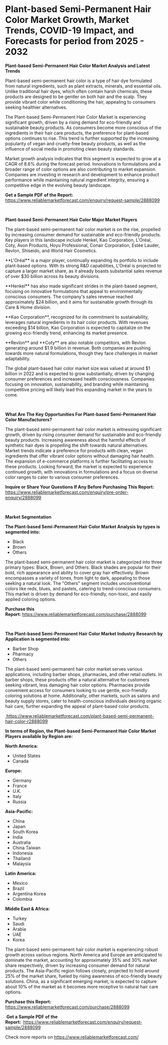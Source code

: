 <p><h1>Plant-based Semi-Permanent Hair Color Market Growth, Market Trends, COVID-19 Impact, and Forecasts for period from 2025 - 2032</h1></p><p><strong>Plant-based Semi-Permanent Hair Color Market Analysis and Latest Trends</strong></p>
<p><p>Plant-based semi-permanent hair color is a type of hair dye formulated from natural ingredients, such as plant extracts, minerals, and essential oils. Unlike traditional hair dyes, which often contain harsh chemicals, these products are designed to be gentler on both hair and the scalp. They provide vibrant color while conditioning the hair, appealing to consumers seeking healthier alternatives.</p><p>The Plant-based Semi-Permanent Hair Color Market is experiencing significant growth, driven by a rising demand for eco-friendly and sustainable beauty products. As consumers become more conscious of the ingredients in their hair care products, the preference for plant-based options continues to rise. This trend is further supported by the increasing popularity of vegan and cruelty-free beauty products, as well as the influence of social media in promoting clean beauty standards.</p><p>Market growth analysis indicates that this segment is expected to grow at a CAGR of 8.6% during the forecast period. Innovations in formulations and a broader range of color options are also contributing to market expansion. Companies are investing in research and development to enhance product performance while maintaining natural ingredient integrity, ensuring a competitive edge in the evolving beauty landscape.</p></p>
<p><strong>Get a Sample PDF of the Report:&nbsp;</strong> <a href="https://www.reliablemarketforecast.com/enquiry/request-sample/2888099?utm_campaign=2950&utm_medium=2&utm_source=Github&utm_content=ia&utm_term=14032025&utm_id=plant-based-semi-permanent-hair-color">https://www.reliablemarketforecast.com/enquiry/request-sample/2888099</a></p>
<p>&nbsp;</p>
<p><strong>Plant-based Semi-Permanent Hair Color Major Market Players</strong></p>
<p><p>The plant-based semi-permanent hair color market is on the rise, propelled by increasing consumer demand for sustainable and eco-friendly products. Key players in this landscape include Henkel, Kao Corporation, L'Oréal, Coty, Avon Products, Hoyu Professional, Conair Corporation, Estée Lauder, Revlon, Shiseido, and World Hair Cosmetics.</p><p>**L'Oréal** is a major player, continually expanding its portfolio to include plant-based options. With its strong R&D capabilities, L'Oréal is projected to capture a larger market share, as it already boasts substantial sales revenue of over $30 billion across its beauty divisions.</p><p>**Henkel** has also made significant strides in the plant-based segment, focusing on innovative formulations that appeal to environmentally conscious consumers. The company's sales revenue reached approximately $24 billion, and it aims for sustainable growth through its Care & Home division.</p><p>**Kao Corporation**, recognized for its commitment to sustainability, leverages natural ingredients in its hair color products. With revenues exceeding $14 billion, Kao Corporation is expected to capitalize on the growing eco-friendly trend, enhancing its market presence.</p><p>**Revlon** and **Coty** are also notable competitors, with Revlon generating around $1.9 billion in revenue. Both companies are pushing towards more natural formulations, though they face challenges in market adaptability.</p><p>The global plant-based hair color market size was valued at around $1 billion in 2022 and is expected to grow substantially, driven by changing consumer preferences and increased health consciousness. Companies focusing on innovation, sustainability, and branding while maintaining competitive pricing will likely lead this expanding market in the years to come.</p></p>
<p>&nbsp;</p>
<p><strong>What Are The Key Opportunities For Plant-based Semi-Permanent Hair Color Manufacturers?</strong></p>
<p><p>The plant-based semi-permanent hair color market is witnessing significant growth, driven by rising consumer demand for sustainable and eco-friendly beauty products. Increasing awareness about the harmful effects of synthetic hair dyes is propelling the shift towards natural alternatives. Market trends indicate a preference for products with clean, vegan ingredients that offer vibrant color options without damaging hair health. The expansion of e-commerce platforms is further facilitating access to these products. Looking forward, the market is expected to experience continued growth, with innovations in formulations and a focus on diverse color ranges to cater to various consumer preferences.</p></p>
<p><strong>Inquire or Share Your Questions If Any Before Purchasing This Report:</strong> <a href="https://www.reliablemarketforecast.com/enquiry/pre-order-enquiry/2888099?utm_campaign=2950&utm_medium=2&utm_source=Github&utm_content=ia&utm_term=14032025&utm_id=plant-based-semi-permanent-hair-color">https://www.reliablemarketforecast.com/enquiry/pre-order-enquiry/2888099</a></p>
<p>&nbsp;</p>
<p><strong>Market Segmentation</strong></p>
<p><strong>The Plant-based Semi-Permanent Hair Color Market Analysis by types is segmented into:</strong></p>
<p><ul><li>Black</li><li>Brown</li><li>Others</li></ul></p>
<p><p>The plant-based semi-permanent hair color market is categorized into three primary types: Black, Brown, and Others. Black shades are popular for their bold, rich appearance and ability to cover gray hair effectively. Brown encompasses a variety of tones, from light to dark, appealing to those seeking a natural look. The "Others" segment includes unconventional colors like reds, blues, and pastels, catering to trend-conscious consumers. This market is driven by demand for eco-friendly, non-toxic, and easily applied coloring options.</p></p>
<p><strong>Purchase this Report:&nbsp;</strong><a href="https://www.reliablemarketforecast.com/purchase/2888099?utm_campaign=2950&utm_medium=2&utm_source=Github&utm_content=ia&utm_term=14032025&utm_id=plant-based-semi-permanent-hair-color">https://www.reliablemarketforecast.com/purchase/2888099</a></p>
<p>&nbsp;</p>
<p><strong>The Plant-based Semi-Permanent Hair Color Market Industry Research by Application is segmented into:</strong></p>
<p><ul><li>Barber Shop</li><li>Pharmacy</li><li>Others</li></ul></p>
<p><p>The plant-based semi-permanent hair color market serves various applications, including barber shops, pharmacies, and other retail outlets. In barber shops, these products offer a natural alternative for customers seeking vibrant, less damaging hair color options. Pharmacies provide convenient access for consumers looking to use gentle, eco-friendly coloring solutions at home. Additionally, other markets, such as salons and beauty supply stores, cater to health-conscious individuals desiring organic hair care, further expanding the appeal of plant-based color products.</p></p>
<p><a href="https://www.reliablemarketforecast.com/plant-based-semi-permanent-hair-color-r2888099?utm_campaign=2950&utm_medium=2&utm_source=Github&utm_content=ia&utm_term=14032025&utm_id=plant-based-semi-permanent-hair-color">&nbsp;https://www.reliablemarketforecast.com/plant-based-semi-permanent-hair-color-r2888099</a></p>
<p><strong>In terms of Region, the Plant-based Semi-Permanent Hair Color Market Players available by Region are:</strong></p>
<p>
    <p> <strong> North America: </strong>
        <ul>
            <li>United States</li>
            <li>Canada</li>
        </ul>
        </p> 
    <p> <strong> Europe: </strong>
        <ul>
            <li>Germany</li>
            <li>France</li>
            <li>U.K.</li>
            <li>Italy</li>
            <li>Russia</li>
        </ul>
        </p> 
    <p> <strong> Asia-Pacific: </strong>
        <ul>
            <li>China</li>
            <li>Japan</li>
            <li>South Korea</li>
            <li>India</li>
            <li>Australia</li>
            <li>China Taiwan</li>
            <li>Indonesia</li>
            <li>Thailand</li>
            <li>Malaysia</li>
        </ul>
        </p> 
    <p> <strong> Latin America: </strong>
        <ul>
            <li>Mexico</li>
            <li>Brazil</li>
            <li>Argentina Korea</li>
            <li>Colombia</li>
        </ul>
        </p> 
    <p> <strong> Middle East & Africa: </strong>
        <ul>
            <li>Turkey</li>
            <li>Saudi</li>
            <li>Arabia</li>
            <li>UAE</li>
            <li>Korea</li>
        </ul>
    </p>
    </p>
<p><p>The plant-based semi-permanent hair color market is experiencing robust growth across various regions. North America and Europe are anticipated to dominate the market, accounting for approximately 35% and 30% market share respectively, driven by increasing consumer demand for natural products. The Asia-Pacific region follows closely, projected to hold around 25% of the market share, fueled by rising awareness of eco-friendly beauty solutions. China, as a significant emerging market, is expected to capture about 10% of the market as it becomes more receptive to natural hair care options.</p></p>
<p><strong>Purchase this Report: </strong><a href="https://www.reliablemarketforecast.com/purchase/2888099?utm_campaign=2950&utm_medium=2&utm_source=Github&utm_content=ia&utm_term=14032025&utm_id=plant-based-semi-permanent-hair-color">https://www.reliablemarketforecast.com/purchase/2888099</a></p>
<p>&nbsp;<strong>Get a Sample PDF of the Report:&nbsp;&nbsp;</strong><a href="https://www.reliablemarketforecast.com/enquiry/request-sample/2888099?utm_campaign=2950&utm_medium=2&utm_source=Github&utm_content=ia&utm_term=14032025&utm_id=plant-based-semi-permanent-hair-color">https://www.reliablemarketforecast.com/enquiry/request-sample/2888099</a></p>
<p><strong></strong></p>
<p>Check more reports on <a href="https://www.reliablemarketforecast.com/?utm_campaign=2950&utm_medium=2&utm_source=Github&utm_content=ia&utm_term=14032025&utm_id=plant-based-semi-permanent-hair-color">https://www.reliablemarketforecast.com/</a></p>